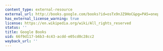 ```yaml
---
content_type: external-resource
external_url: http://books.google.com/books?id=osTx9nJZ9HoC&pg=PA5=onepage
has_external_license_warning: true
license: https://en.wikipedia.org/wiki/All_rights_reserved
status: ''
title: Google Books
uid: 66f9d117-b6b3-4c43-acdd-e05cd0c28cc2
wayback_url: ''
---
```

